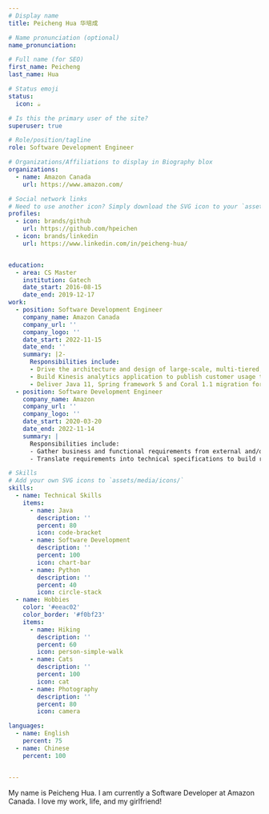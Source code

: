 ```yaml
---
# Display name
title: Peicheng Hua 华培成

# Name pronunciation (optional)
name_pronunciation: 

# Full name (for SEO)
first_name: Peicheng
last_name: Hua

# Status emoji
status:
  icon: ☕️

# Is this the primary user of the site?
superuser: true

# Role/position/tagline
role: Software Development Engineer

# Organizations/Affiliations to display in Biography blox
organizations:
  - name: Amazon Canada
    url: https://www.amazon.com/

# Social network links
# Need to use another icon? Simply download the SVG icon to your `assets/media/icons/` folder.
profiles:
  - icon: brands/github
    url: https://github.com/hpeichen
  - icon: brands/linkedin
    url: https://www.linkedin.com/in/peicheng-hua/


education:
  - area: CS Master
    institution: Gatech
    date_start: 2016-08-15
    date_end: 2019-12-17
work:
  - position: Software Development Engineer
    company_name: Amazon Canada
    company_url: ''
    company_logo: ''
    date_start: 2022-11-15
    date_end: ''
    summary: |2-
      Responsibilities include:
      - Drive the architecture and design of large-scale, multi-tiered, distributed software applications.
      - Build Kinesis analytics application to publish customer usage to Amazon Cloudwatch for visibility.
      - Deliver Java 11, Spring framework 5 and Coral 1.1 migration for services of Elastic Block Storage.
  - position: Software Development Engineer
    company_name: Amazon
    company_url: ''
    company_logo: ''
    date_start: 2020-03-20
    date_end: 2022-11-14
    summary: |
      Responsibilities include:
      - Gather business and functional requirements from external and/or internal customers and end users,
      - Translate requirements into technical specifications to build robust, scalable, supportable solutions.

# Skills
# Add your own SVG icons to `assets/media/icons/`
skills:
  - name: Technical Skills
    items:
      - name: Java
        description: ''
        percent: 80
        icon: code-bracket
      - name: Software Development
        description: ''
        percent: 100
        icon: chart-bar
      - name: Python
        description: ''
        percent: 40
        icon: circle-stack
  - name: Hobbies
    color: '#eeac02'
    color_border: '#f0bf23'
    items:
      - name: Hiking
        description: ''
        percent: 60
        icon: person-simple-walk
      - name: Cats
        description: ''
        percent: 100
        icon: cat
      - name: Photography
        description: ''
        percent: 80
        icon: camera

languages:
  - name: English
    percent: 75
  - name: Chinese
    percent: 100


---
```


My name is Peicheng Hua. I am currently a Software Developer at Amazon Canada. I love my work, life, and my girlfriend!
